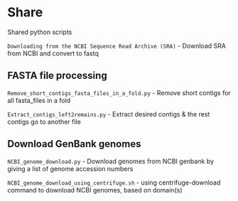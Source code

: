 # Share
Shared python scripts

`Downloading from the NCBI Sequence Read Archive (SRA)` - Download SRA from NCBI and convert to fastq 

## FASTA file processing
`Remove_short_contigs_fasta_files_in_a_fold.py` - Remove short contigs for all fasta_files in a fold

`Extract_contigs_left2remains.py` - Extract desired contigs & the rest contigs go to another file

## Download GenBank genomes
`NCBI_genome_download.py` - Download genomes from NCBI genbank by giving a list of genome accession numbers

`NCBI_genome_download_using_centrifuge.sh` - using centrifuge-download command to download NCBI genomes, based on domain(s) 
